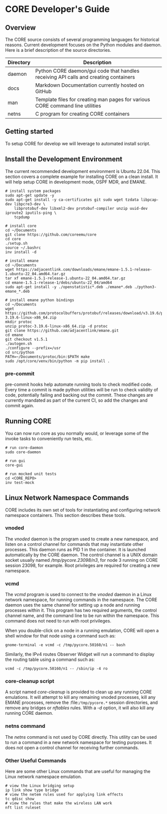 # CORE Developer's Guide

## Overview

The CORE source consists of several programming languages for
historical reasons. Current development focuses on the Python modules and
daemon. Here is a brief description of the source directories.

| Directory | Description                                                                          |
|-----------|--------------------------------------------------------------------------------------|
| daemon    | Python CORE daemon/gui code that handles receiving API calls and creating containers |
| docs      | Markdown Documentation currently hosted on GitHub                                    |
| man       | Template files for creating man pages for various CORE command line utilities        |
| netns     | C program for creating CORE containers                                               |

## Getting started

To setup CORE for develop we will leverage to automated install script.

## Install the Development Environment

The current recommended development environment is Ubuntu 22.04. This section
covers a complete example for installing CORE on a clean install. It will help
setup CORE in development mode, OSPF MDR, and EMANE.

``` shell
# install system packages
sudo apt-get update -y
sudo apt-get install -y ca-certificates git sudo wget tzdata libpcap-dev libpcre3-dev \
    libprotobuf-dev libxml2-dev protobuf-compiler unzip uuid-dev iproute2 iputils-ping \
    tcpdump

# install core
cd ~/Documents
git clone https://github.com/coreemu/core
cd core
./setup.sh
source ~/.bashrc
inv install -d

# install emane
cd ~/Documents
wget https://adjacentlink.com/downloads/emane/emane-1.5.1-release-1.ubuntu-22_04.amd64.tar.gz
tar xf emane-1.5.1-release-1.ubuntu-22_04.amd64.tar.gz
cd emane-1.5.1-release-1/debs/ubuntu-22_04/amd64
sudo apt-get install -y ./openstatistic*.deb ./emane*.deb ./python3-emane_*.deb

# install emane python bindings
cd ~/Documents
wget https://github.com/protocolbuffers/protobuf/releases/download/v3.19.6/protoc-3.19.6-linux-x86_64.zip
mkdir protoc
unzip protoc-3.19.6-linux-x86_64.zip -d protoc
git clone https://github.com/adjacentlink/emane.git
cd emane
git checkout v1.5.1
./autogen.sh
./configure --prefix=/usr
cd src/python
PATH=~/Documents/protoc/bin:$PATH make
sudo /opt/core/venv/bin/python -m pip install .
```

### pre-commit

pre-commit hooks help automate running tools to check modified code. Every time a commit is made
python utilities will be run to check validity of code, potentially failing and backing out the commit.
These changes are currently mandated as part of the current CI, so add the changes and commit again.

## Running CORE

You can now run core as you normally would, or leverage some of the invoke tasks to
conveniently run tests, etc.

```shell
# run core-daemon
sudo core-daemon

# run gui
core-gui

# run mocked unit tests
cd <CORE_REPO>
inv test-mock
```

## Linux Network Namespace Commands

CORE includes its own set of tools for instantiating and configuring network namespace
containers. This section describes these tools.

### vnoded

The *vnoded* daemon is the program used to create a new namespace, and listen on a control channel for commands that
may instantiate other processes. This daemon runs as PID 1 in the container. It is launched automatically by the CORE
daemon. The control channel is a UNIX domain socket usually named */tmp/pycore.23098/n3*, for node 3 running on CORE
session 23098, for example. Root privileges are required for creating a new namespace.

### vcmd

The *vcmd* program is used to connect to the *vnoded* daemon in a Linux network namespace, for running commands in the
namespace. The CORE daemon uses the same channel for setting up a node and running processes within it. This program
has two required arguments, the control channel name, and the command line to be run within the namespace. This command
does not need to run with root privileges.

When you double-click on a node in a running emulation, CORE will open a shell window for that node using a command
such as:

```shell
gnome-terminal -e vcmd -c /tmp/pycore.50160/n1 -- bash
```

Similarly, the IPv4 routes Observer Widget will run a command to display the routing table using a command such as:

```shell
vcmd -c /tmp/pycore.50160/n1 -- /sbin/ip -4 ro
```

### core-cleanup script

A script named *core-cleanup* is provided to clean up any running CORE emulations. It will attempt to kill any
remaining vnoded processes, kill any EMANE processes, remove the :file:`/tmp/pycore.*` session directories, and remove
any bridges or *nftables* rules. With a *-d* option, it will also kill any running CORE daemon.

### netns command

The *netns* command is not used by CORE directly. This utility can be used to run a command in a new network namespace
for testing purposes. It does not open a control channel for receiving further commands.

### Other Useful Commands

Here are some other Linux commands that are useful for managing the Linux network namespace emulation.

```shell
# view the Linux bridging setup
ip link show type bridge
# view the netem rules used for applying link effects
tc qdisc show
# view the rules that make the wireless LAN work
nft list ruleset
```
